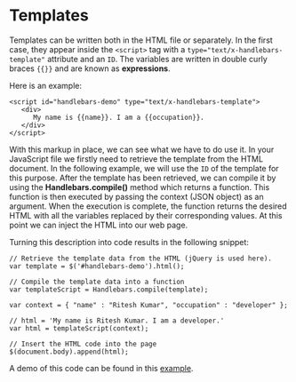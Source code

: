 # Templates

Templates can be written both in the HTML file or separately. In the first case, they appear inside the `<script>` tag with 
a `type="text/x-handlebars-template"` attribute and an `ID`. The variables are written in double curly braces `{{}}` and are known as **expressions**. 

Here is an example:

~~~
<script id="handlebars-demo" type="text/x-handlebars-template">
   <div>
      My name is {{name}}. I am a {{occupation}}.
   </div>
</script>
~~~

With this markup in place, we can see what we have to do use it. In your JavaScript file we firstly need to retrieve the template from the HTML document. 
In the following example, we will use the `ID` of the template for this purpose. After the template has been retrieved, we can compile it by using the 
**Handlebars.compile()** method which returns a function. This function is then executed by passing the context (JSON object) as an argument. 
When the execution is complete, the function returns the desired HTML with all the variables replaced by their corresponding values. 
At this point we can inject the HTML into our web page.

Turning this description into code results in the following snippet:

~~~
// Retrieve the template data from the HTML (jQuery is used here).
var template = $('#handlebars-demo').html();

// Compile the template data into a function
var templateScript = Handlebars.compile(template);

var context = { "name" : "Ritesh Kumar", "occupation" : "developer" };

// html = 'My name is Ritesh Kumar. I am a developer.'
var html = templateScript(context);

// Insert the HTML code into the page
$(document.body).append(html);
~~~

A demo of this code can be found in this <a href ="archives/examples/example1.html" target="_blank">example</a>.